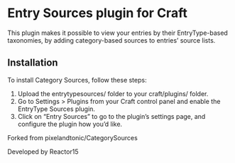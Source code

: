 # Entry Sources plugin for Craft

This plugin makes it possible to view your entries by their EntryType-based taxonomies, by adding category-based sources to entries’ source lists.

## Installation

To install Category Sources, follow these steps:

1.  Upload the entrytypesources/ folder to your craft/plugins/ folder.
2.  Go to Settings > Plugins from your Craft control panel and enable the EntryType Sources plugin.
3.  Click on “Entry Sources” to go to the plugin’s settings page, and configure the plugin how you’d like.

Forked from pixelandtonic/CategorySources

Developed by Reactor15
